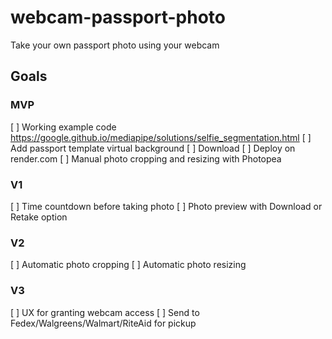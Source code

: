 # webcam-passport-photo
Take your own passport photo using your webcam

## Goals

### MVP

[ ] Working example code https://google.github.io/mediapipe/solutions/selfie_segmentation.html
[ ] Add passport template virtual background
[ ] Download
[ ] Deploy on render.com
[ ] Manual photo cropping and resizing with Photopea

### V1

[ ] Time countdown before taking photo
[ ] Photo preview with Download or Retake option

### V2

[ ] Automatic photo cropping
[ ] Automatic photo resizing

### V3

[ ] UX for granting webcam access
[ ] Send to Fedex/Walgreens/Walmart/RiteAid for pickup
